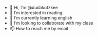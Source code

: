 - 👋 Hi, I’m @dudakutzkee
- 👀 I’m interested in reading
- 🌱 I’m currently learning english
- 💞️ I’m looking to collaborate with my class
- 📫 How to reach me by email

<!---
dudakutzkee/dudakutzkee is a ✨ special ✨ repository because its `README.md` (this file) appears on your GitHub profile.
You can click the Preview link to take a look at your changes.
--->
